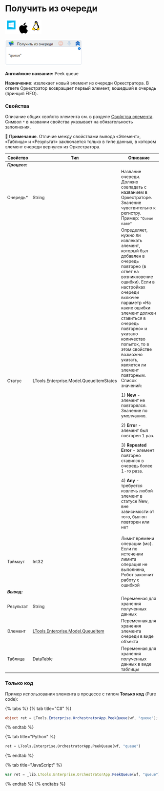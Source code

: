 # Получить из очереди

![](<../../../../.gitbook/assets/image (100) (1) (1) (1) (1) (1) (1) (10) (107).png>)

![](<../../../../.gitbook/assets/image (393).png>)

**Английское название:** Peek queue

**Назначение**: извлекает новый элемент из очереди Оркестратора. В ответе Оркестратор возвращает первый элемент, вошедший в очередь (принцип FIFO).

### Свойства
Описание общих свойств элемента см. в разделе [Свойства элемента](https://docs.primo-rpa.ru/primo-rpa/primo-studio/process/elements#svoistva-elementa).\
Символ `*` в названии свойства указывает на обязательность заполнения.

:small_blue_diamond: **Примечание**. Отличие между свойствами вывода «Элемент», «Таблица» и «Результат» заключается только в типе данных, в котором элемент очереди вернулся из Оркестратора.

| Свойство  | Тип    | Описание                                  |
| --------- | ------ | ----------------------------------------- |
| ***Процесс:*** |   |  
| Очередь\* | String | Название очереди. Должно совпадать с названием в Оркестраторе. Значение чувствительно к регистру. Пример: `"Queue name"` |
| Статус    | LTools.Enterprise.Model.QueueItemStates | Определяет, нужно ли извлекать элемент, который был добавлен в очередь повторно (в ответ на возникновение ошибки). Если в настройках очереди включен параметр «На какие ошибки элемент должен ставиться в очередь повторно» и указано количество попыток, то в этом свойстве возможно указать, является ли элемент повторным. Список значений: <p>1) **New** - элемент не повторялся. Значение по умолчанию.</p> <p>2) **Error** - элемент был повторен 1 раз. </p><p>3) **Repeated Error** - элемент повторно ставился в очередь более 1-го раза. </p><p>4) **Any** - требуется извлечь любой элемент в статусе New, вне зависимости от того, был он повторен или нет</p> |   
| Таймаут   | Int32  | Лимит времени операции (мс). Если по истечении лимита операция не выполнена, Робот закончит работу с ошибкой |
| ***Вывод:*** |     |    |
| Результат | String | Переменная для хранения полученных данных |
| Элемент    | [LTools.Enterprise.Model.QueueItem](https://docs.primo-rpa.ru/primo-rpa/g_elements/el_basic/els_orch/els_queues/datatypes) | Переменная для хранения элемента очереди в виде объекта | 
| Таблица    | DataTable | Переменная для хранения полученных данных в виде таблицы | 


### Только код
Пример использования элемента в процессе с типом **Только код** (Pure code):

{% tabs %}
{% tab title="C#" %}
```csharp
object ret = LTools.Enterprise.OrchestratorApp.PeekQueue(wf, "queue");
```
{% endtab %}

{% tab title="Python" %}
```python
ret = LTools.Enterprise.OrchestratorApp.PeekQueue(wf, "queue")
```
{% endtab %}

{% tab title="JavaScript" %}
```javascript
var ret = _lib.LTools.Enterprise.OrchestratorApp.PeekQueue(wf, "queue");
```
{% endtab %}
{% endtabs %}
